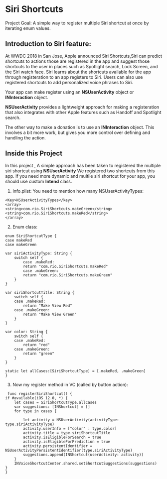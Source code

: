 # Siri Shortcuts
Project Goal: A simple way to register multiple Siri shortcut at once by iterating enum values.

## Introduction to Siri feature:
At WWDC 2018 in San Jose, Apple announced Siri Shortcuts,Siri can predict shortcuts to actions those are registered in the app and suggest those shortcuts to the user in places such as Spotlight search, Lock Screen, and the Siri watch face. Siri learns about the shortcuts available for the app through registeration to an app registers to Siri. Users can also use registered shortcuts to add personalized voice phrases to Siri.

Your app can make register using an **NSUserActivity** object or **INInteraction** object. 

**NSUserActivity** provides a lightweight approach for making a registeration that also integrates with other Apple features such as Handoff and Spotlight search.

The other way to make a donation is to use an **INInteraction** object. This involves a bit more work, but gives you more control over defining and handling the action.

## Inside this Project 
In this project , A simple approach has been taken to registered the multiple siri shortcut using **NSUserActivity**
We registered two shortcuts from this app. If you need more dynamic and multile siri shortcut for your app, you should use custom **Intend** class.

1. Info.plist: You need to mention how many NSUserActivityTypes:

```
<Key>NSUserActivityTypes</key>
<array> 
<string>com.rio.SiriShortcuts.makeGreen</string>
<string>com.rio.SiriShortcuts.makeRed</string>
</array>
```

2. Enum class:

```
enum SiriShortcutType {
case makeRed
case makeGreen

var siriActivityType: String {
    switch self {
        case .makeRed:
        return "com.rio.SiriShortcuts.makeRed"
        case .makeGreen:
        return "com.rio.SiriShortcuts.makeGreen"
    }
}

var siriShortcutTitle: String {
    switch self {
    case .makeRed:
        return "Make View Red"
    case .makeGreen:
        return "Make View Green"
    }
}

var color: String {
    switch self {
    case .makeRed:
        return "red"
    case .makeGreen:
        return "green"
    }
}

static let allCases:[SiriShortcutType] = [.makeRed, .makeGreen]
}
```

3. Now my register method in VC (called by button action):

```
 func registerSiriShortcut() {
if #available(iOS 12.0, *) {
    let cases = SiriShortcutType.allCases
    var suggestions: [INShortcut] = []
    for type in cases {

        let activity = NSUserActivity(activityType: type.siriActivityType)
        activity.userInfo = ["color" : type.color]
        activity.title = type.siriShortcutTitle
        activity.isEligibleForSearch = true
        activity.isEligibleForPrediction = true
        activity.persistentIdentifier = NSUserActivityPersistentIdentifier(type.siriActivityType)
        suggestions.append(INShortcut(userActivity: activity))
    }
    INVoiceShortcutCenter.shared.setShortcutSuggestions(suggestions)
}
}
```
